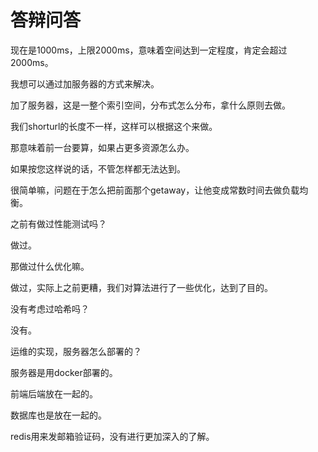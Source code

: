 #                   答辩问答

现在是1000ms，上限2000ms，意味着空间达到一定程度，肯定会超过2000ms。

我想可以通过加服务器的方式来解决。

加了服务器，这是一整个索引空间，分布式怎么分布，拿什么原则去做。

我们shorturl的长度不一样，这样可以根据这个来做。

那意味着前一台要算，如果占更多资源怎么办。

如果按您这样说的话，不管怎样都无法达到。

很简单嘛，问题在于怎么把前面那个getaway，让他变成常数时间去做负载均衡。



之前有做过性能测试吗？

做过。

那做过什么优化嘛。

做过，实际上之前更糟，我们对算法进行了一些优化，达到了目的。

没有考虑过哈希吗？

没有。

运维的实现，服务器怎么部署的？

服务器是用docker部署的。

前端后端放在一起的。

数据库也是放在一起的。

redis用来发邮箱验证码，没有进行更加深入的了解。